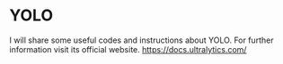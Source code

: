 # YOLO
I will share some useful codes and instructions about YOLO.
For further information visit its official website.
https://docs.ultralytics.com/
